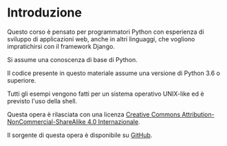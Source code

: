 # Introduzione

Questo corso è pensato per programmatori Python con esperienza di sviluppo di applicazioni web, anche
in altri linguaggi, che vogliono impratichirsi con il framework Django.

Si assume una conoscenza di base di Python.

Il codice presente in questo materiale assume una versione di Python 3.6 o superiore.

Tutti gli esempi vengono fatti per un sistema operativo UNIX-like ed è previsto l'uso della shell.

Questa opera è rilasciata con una licenza [Creative Commons Attribution-NonCommercial-ShareAlike 4.0 Internazionale](https://creativecommons.org/licenses/by-nc-sa/4.0/legalcode.it).

Il sorgente di questa opera è disponibile su [GitHub](https://github.com/xrmx/un-corso-django).
